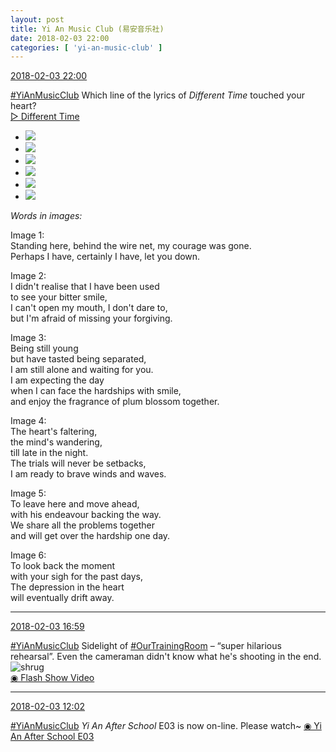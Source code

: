 ```yaml
---
layout: post
title: Yi An Music Club (易安音乐社)
date: 2018-02-03 22:00
categories: [ 'yi-an-music-club' ]
---
```


<div class="weibo-info">
  <a href="https://weibo.com/6094546964/G1s0A8BWx">2018-02-03 22:00</a>
</div>

[#YiAnMusicClub](https://weibo.com/p/100808beae2e3e05b17b64f63ebedca39f19b2/super_index) Which line of the lyrics of *Different Time* touched your heart?  
[▷ Different Time](https://weibo.com/p/10151501_100425171)

<!-- more -->

<ul class="weibo-pic-list-2">
  <li class="weibo-pic">
    <a href="//wx2.sinaimg.cn/mw690/006Es64Aly1fo3lt9kr8kj30yi0jcn3n.jpg"><img src="//wx2.sinaimg.cn/thumb150/006Es64Aly1fo3lt9kr8kj30yi0jcn3n.jpg"/></a>
  </li>
  <li class="weibo-pic">
    <a href="//wx4.sinaimg.cn/mw690/006Es64Aly1fo3lt9wc35j30yi0jctc5.jpg"><img src="//wx4.sinaimg.cn/thumb150/006Es64Aly1fo3lt9wc35j30yi0jctc5.jpg"/></a>
  </li>
  <li class="weibo-pic">
    <a href="//wx2.sinaimg.cn/mw690/006Es64Aly1fo3ltabyk4j31yi13o4a2.jpg"><img src="//wx2.sinaimg.cn/thumb150/006Es64Aly1fo3ltabyk4j31yi13o4a2.jpg"/></a>
  </li>
  <li class="weibo-pic">
    <a href="//wx2.sinaimg.cn/mw690/006Es64Aly1fo3ltapbpfj30yi0jcafo.jpg"><img src="//wx2.sinaimg.cn/thumb150/006Es64Aly1fo3ltapbpfj30yi0jcafo.jpg"/></a>
  </li>
  <li class="weibo-pic">
    <a href="//wx4.sinaimg.cn/mw690/006Es64Aly1fo3ltb6lccj31lf0wcakv.jpg"><img src="//wx4.sinaimg.cn/thumb150/006Es64Aly1fo3ltb6lccj31lf0wcakv.jpg"/></a>
  </li>
  <li class="weibo-pic">
    <a href="//wx4.sinaimg.cn/mw690/006Es64Aly1fo3ltbxfh0j30z90ju7be.jpg"><img src="//wx4.sinaimg.cn/thumb150/006Es64Aly1fo3ltbxfh0j30z90ju7be.jpg"/></a>
  </li>
</ul>

*Words in images:*

Image 1:  
Standing here, behind the wire net, my courage was gone.  
Perhaps I have, certainly I have, let you down.

Image 2:  
I didn't realise that I have been used  
to see your bitter smile,  
I can't open my mouth, I don't dare to,  
but I'm afraid of missing your forgiving.

Image 3:  
Being still young  
but have tasted being separated,  
I am still alone and waiting for you.  
I am expecting the day  
when I can face the hardships with smile,  
and enjoy the fragrance of plum blossom together.

Image 4:  
The heart's faltering,  
the mind's wandering,  
till late in the night.  
The trials will never be setbacks,  
I am ready to brave winds and waves.

Image 5:  
To leave here and move ahead,  
with his endeavour backing the way.  
We share all the problems together  
and will get over the hardship one day.

Image 6:  
To look back the moment  
with your sigh for the past days,  
The depression in the heart  
will eventually drift away.

---

<div class="weibo-info">
  <a href="https://weibo.com/6094546964/G1q2AoZ1u">2018-02-03 16:59</a>
</div>

[#YiAnMusicClub](https://weibo.com/p/100808beae2e3e05b17b64f63ebedca39f19b2/super_index) Sidelight of [#OurTrainingRoom](https://weibo.com/p/100808980da3b9682ac1e47ba4bdf6540b7a03) – “super hilarious rehearsal”. Even the cameraman didn't know what he's shooting in the end. ![shrug](https://img.t.sinajs.cn/t4/appstyle/expression/ext/normal/09/pcmoren_tanshou_org.png)  
[◉ Flash Show Video](http://www.miaopai.com/show/aREnLU5lSHTpEeTNbotCkj7ftSW3Exhx0uy-lQ__.htm)

---

<div class="weibo-info">
  <a href="https://weibo.com/6094546964/G1o69BFEV">2018-02-03 12:02</a>
</div>

[#YiAnMusicClub](https://weibo.com/p/100808beae2e3e05b17b64f63ebedca39f19b2/super_index) *Yi An After School* E03 is now on-line. Please watch~ [◉ Yi An After School E03](https://v.qq.com/x/cover/fnw4e3ggoyx5nhh.html)
